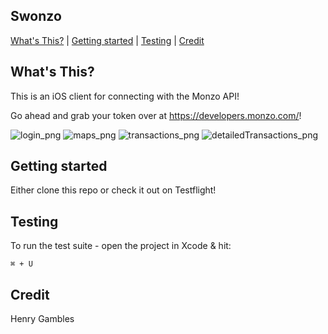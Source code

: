 ## Swonzo

[What's This?](#whats-this) | [Getting started](#getting-started) | [Testing](#Testing)  | [Credit](#Credit) 

## What's This?

This is an iOS client for connecting with the Monzo API!

Go ahead and grab your token over at https://developers.monzo.com/!

 ![login_png](https://github.com/henrygambles/swonzo_test/blob/Home-refactoring/Swonzo/Mockups/login.png)
  ![maps_png](https://github.com/henrygambles/swonzo_test/blob/Home-refactoring/Swonzo/Mockups/maps.png)
    ![transactions_png](https://github.com/henrygambles/swonzo_test/blob/Home-refactoring/Swonzo/Mockups/transactions.png)
    ![detailedTransactions_png](https://github.com/henrygambles/swonzo_test/blob/Home-refactoring/Swonzo/Mockups/detailedTransactions.png)
    

## Getting started

Either clone this repo or check it out on Testflight!

## Testing

To run the test suite - open the project in Xcode & hit:
```
⌘ + U
```

## Credit

Henry Gambles
